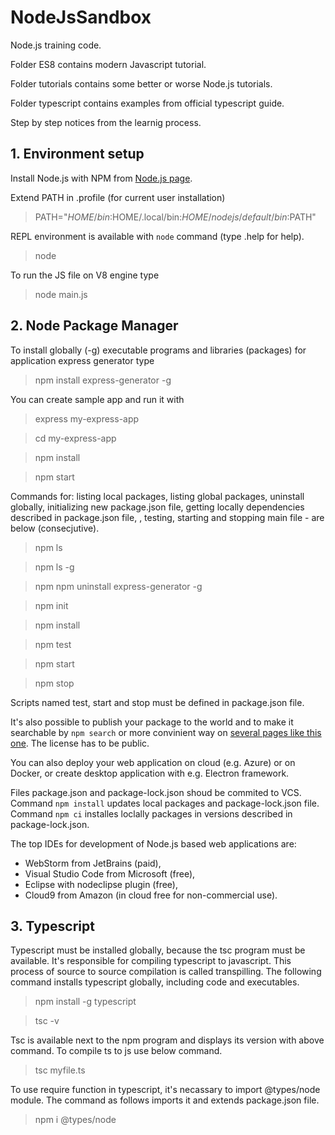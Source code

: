 # NodeJsSandbox
Node.js training code.

Folder ES8 contains modern Javascript tutorial.

Folder tutorials contains some better or worse  Node.js tutorials.

Folder typescript contains examples from official typescript guide.

Step by step notices from the learnig process.

## 1. Environment setup
Install Node.js with NPM from [Node.js page](https://nodejs.org).

Extend PATH in .profile (for current user installation)
> PATH="$HOME/bin:$HOME/.local/bin:$HOME/nodejs/default/bin:$PATH"

REPL environment is available with `node` command (type .help for help).
> node

To run the JS file on V8 engine type
> node main.js

## 2. Node Package Manager
To install globally (-g) executable programs and libraries (packages) for application express generator type
> npm install express-generator -g

You can create sample app and run it with
> express my-express-app

> cd my-express-app

> npm install

> npm start

Commands for: listing local packages, listing global packages, uninstall globally, initializing new package.json file, getting locally dependencies described in package.json file, , testing, starting and stopping main file - are below (consecjutive).
> npm ls

> npm ls -g

> npm npm uninstall express-generator -g

> npm init

> npm install

> npm test

> npm start

> npm stop

Scripts named test, start and stop must be defined in package.json file.

It's also possible to publish your package to the world and to make it searchable by `npm search` or more convinient way on [several pages like this one](http://npmsearch.com/). The license has to be public.

You can also deploy your web application on cloud (e.g. Azure) or on Docker, or create desktop application with e.g. Electron framework.

Files package.json and package-lock.json shoud be commited to VCS.
Command `npm install` updates local packages and package-lock.json file.
Command `npm ci` installes loclally packages in versions described in package-lock.json.

The top IDEs for development of Node.js based web applications are:
* WebStorm from JetBrains (paid),
* Visual Studio Code from Microsoft (free),
* Eclipse with nodeclipse plugin (free),
* Cloud9 from Amazon (in cloud free for non-commercial use).

## 3. Typescript
Typescript must be installed globally, because the tsc program must be available. It's responsible for compiling typescript to javascript. This process of source to source compilation is called transpilling. The following command installs typescript globally, including code and executables.
> npm install -g typescript

> tsc -v

Tsc is available next to the npm program and displays its version with above command.
To compile ts to js use below command.

> tsc myfile.ts

To use require function in typescript, it's necassary to import @types/node module.
The command as follows imports it and extends package.json file.

> npm i @types/node
